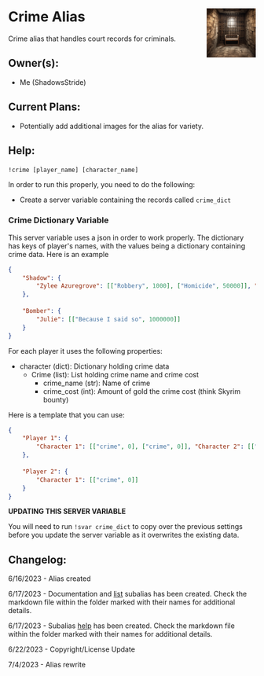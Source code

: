 <h1>Crime Alias<img align="right" src="image.png" width="100px"></h1>
Crime alias that handles court records for criminals.

## Owner(s):
- Me (ShadowsStride)

## Current Plans:
- Potentially add additional images for the alias for variety.

## Help:
`!crime [player_name] [character_name]`

In order to run this properly, you need to do the following:
- Create a server variable containing the records called `crime_dict`

### Crime Dictionary Variable
This server variable uses a json in order to work properly. The dictionary has keys of player's names, with the values being a dictionary containing crime data. Here is an example

```json
{
    "Shadow": {
        "Zylee Azuregrove": [["Robbery", 1000], ["Homicide", 50000]], "Bob": [["Loitering", 8000]]
    },

    "Bomber": {
        "Julie": [["Because I said so", 1000000]]
    }
}
```

For each player it uses the following properties:
- character (dict): Dictionary holding crime data
    - Crime (list): List holding crime name and crime cost
        - crime_name (str): Name of crime
        - crime_cost (int): Amount of gold the crime cost (think Skyrim bounty)

Here is a template that you can use:
```json
{
    "Player 1": {
        "Character 1": [["crime", 0], ["crime", 0]], "Character 2": [["Loitering", 8000]]
    },

    "Player 2": {
        "Character 1": [["crime", 0]]
    }
}
```

**UPDATING THIS SERVER VARIABLE**

You will need to run `!svar crime_dict` to copy over the previous settings before you update the server variable as it overwrites the existing data.

## Changelog:
6/16/2023 - Alias created

6/17/2023 - Documentation and [list](https://github.com/SethHartman13/Avrae-Aliases-Snippets/blob/master/Aliases/crime/list/list.md) subalias has been created. Check the markdown file within the folder marked with their names for additional details.

6/17/2023 - Subalias [help](https://github.com/SethHartman13/Avrae-Aliases-Snippets/blob/master/Aliases/crime/help/help.md) has been created. Check the markdown file within the folder marked with their names for additional details.

6/22/2023 - Copyright/License Update

7/4/2023 - Alias rewrite